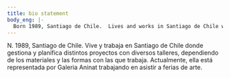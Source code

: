 ```yaml
---
title: bio statement
body_eng: |-
  Born 1989, Santiago de Chile.  Lives and works in Santiago de Chile where she operates and plans different projects with diverse workshops, depending on the material and forms she works with.  Currently, she is represented by Galería Aninat working on future art fairs.
---
```


N. 1989, Santiago de Chile. Vive y trabaja en Santiago de Chile donde gestiona y planifica distintos proyectos con diversos talleres, dependiendo de los materiales y las formas con las que trabaja.  Actualmente, ella está representada por Galeria Aninat trabajando en asistir a ferias de arte.
